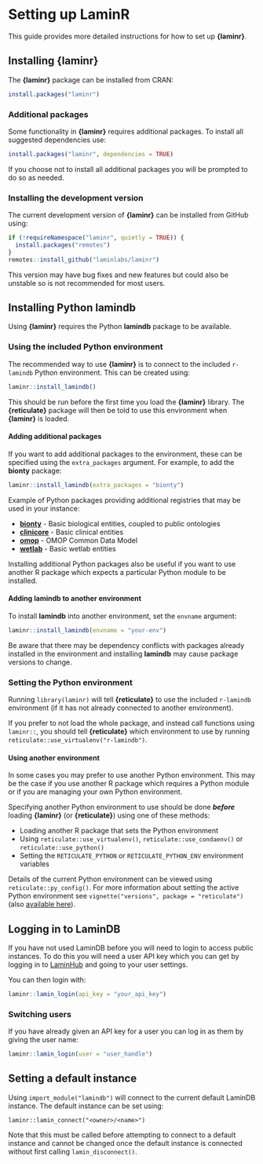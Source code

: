 # Setting up LaminR

This guide provides more detailed instructions for how to set up **{laminr}**.

## Installing **{laminr}**

The **{laminr}** package can be installed from CRAN:

```r
install.packages("laminr")
```

### Additional packages

Some functionality in **{laminr}** requires additional packages.
To install all suggested dependencies use:

```r
install.packages("laminr", dependencies = TRUE)
```

If you choose not to install all additional packages you will be prompted to do so as needed.

### Installing the development version

The current development version of **{laminr}** can be installed from GitHub using:

```r
if (!requireNamespace("laminr", quietly = TRUE)) {
  install.packages("remotes")
}
remotes::install_github("laminlabs/laminr")
```

This version may have bug fixes and new features but could also be unstable so is not recommended for most users.

## Installing Python **lamindb**

Using **{laminr}** requires the Python **lamindb** package to be available.

### Using the included Python environment

The recommended way to use **{laminr}** is to connect to the included `r-lamindb` Python environment.
This can be created using:

```r
laminr::install_lamindb()
```

This should be run before the first time you load the **{laminr}** library.
The **{reticulate}** package will then be told to use this environment when **{laminr}** is loaded.

#### Adding additional packages

If you want to add additional packages to the environment, these can be specified using the `extra_packages` argument.
For example, to add the **bionty** package:

```r
laminr::install_lamindb(extra_packages = "bionty")
```

Example of Python packages providing additional registries that may be used in your instance:

- [**bionty**](https://docs.lamin.ai/bionty) - Basic biological entities, coupled to public ontologies
- [**clinicore**](https://docs.lamin.ai/clinicore) - Basic clinical entities
- [**omop**](https://omop.lamin.ai/) - OMOP Common Data Model
- [**wetlab**](https://docs.lamin.ai/wetlab) - Basic wetlab entities

Installing additional Python packages also be useful if you want to use another R package which expects a particular Python module to be installed.

#### Adding **lamindb** to another environment

To install **lamindb** into another environment, set the `envname` argument:

```r
laminr::install_lamindb(envname = "your-env")
```

Be aware that there may be dependency conflicts with packages already installed in the environment and installing **lamindb** may cause package versions to change.

### Setting the Python environment

Running `library(laminr)` will tell **{reticulate}** to use the included `r-lamindb` environment (if it has not already connected to another environment).

If you prefer to not load the whole package, and instead call functions using `laminr::`, you should tell **{reticulate}** which environment to use by running `reticulate::use_virtualenv("r-lamindb")`.

#### Using another environment

In some cases you may prefer to use another Python environment.
This may be the case if you use another R package which requires a Python module or if you are managing your own Python environment.

Specifying another Python environment to use should be done **_before_** loading **{laminr}** (or **{reticulate}**) using one of these methods:

- Loading another R package that sets the Python environment
- Using `reticulate::use_virtualenv()`, `reticulate::use_condaenv()` or `reticulate::use_python()`
- Setting the `RETICULATE_PYTHON` or `RETICULATE_PYTHON_ENV` environment variables

Details of the current Python environment can be viewed using `reticulate::py_config()`.
For more information about setting the active Python environment see `vignette("versions", package = "reticulate")` (also [available here](https://rstudio.github.io/reticulate/articles/versions.html)).

## Logging in to LaminDB

If you have not used LaminDB before you will need to login to access public instances.
To do this you will need a user API key which you can get by logging in to [LaminHub](https://lamin.ai/dashboard) and going to your user settings.

You can then login with:

```r
laminr::lamin_login(api_key = "your_api_key")
```

### Switching users

If you have already given an API key for a user you can log in as them by giving the user name:

```r
laminr::lamin_login(user = "user_handle")
```

## Setting a default instance

Using `import_module("lamindb")` will connect to the current default LaminDB instance.
The default instance can be set using:

```
laminr::lamin_connect("<owner>/<name>")
```

Note that this must be called before attempting to connect to a default instance and cannot be changed once the default instance is connected without first calling `lamin_disconnect()`.
